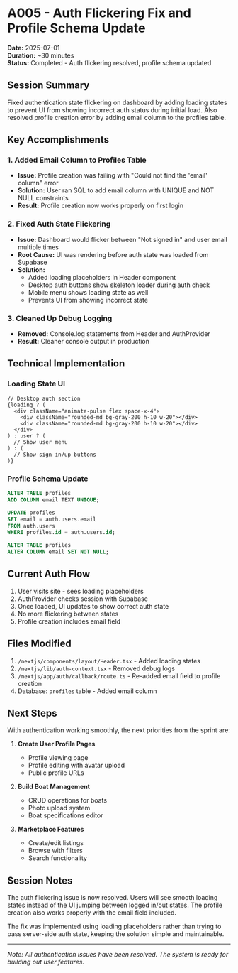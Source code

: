 # A005 - Auth Flickering Fix and Profile Schema Update

**Date:** 2025-07-01  
**Duration:** ~30 minutes  
**Status:** Completed - Auth flickering resolved, profile schema updated

## Session Summary

Fixed authentication state flickering on dashboard by adding loading states to prevent UI from showing incorrect auth status during initial load. Also resolved profile creation error by adding email column to the profiles table.

## Key Accomplishments

### 1. Added Email Column to Profiles Table
- **Issue:** Profile creation was failing with "Could not find the 'email' column" error
- **Solution:** User ran SQL to add email column with UNIQUE and NOT NULL constraints
- **Result:** Profile creation now works properly on first login

### 2. Fixed Auth State Flickering
- **Issue:** Dashboard would flicker between "Not signed in" and user email multiple times
- **Root Cause:** UI was rendering before auth state was loaded from Supabase
- **Solution:** 
  - Added loading placeholders in Header component
  - Desktop auth buttons show skeleton loader during auth check
  - Mobile menu shows loading state as well
  - Prevents UI from showing incorrect state

### 3. Cleaned Up Debug Logging
- **Removed:** Console.log statements from Header and AuthProvider
- **Result:** Cleaner console output in production

## Technical Implementation

### Loading State UI
```tsx
// Desktop auth section
{loading ? (
  <div className="animate-pulse flex space-x-4">
    <div className="rounded-md bg-gray-200 h-10 w-20"></div>
    <div className="rounded-md bg-gray-200 h-10 w-20"></div>
  </div>
) : user ? (
  // Show user menu
) : (
  // Show sign in/up buttons
)}
```

### Profile Schema Update
```sql
ALTER TABLE profiles 
ADD COLUMN email TEXT UNIQUE;

UPDATE profiles 
SET email = auth.users.email 
FROM auth.users 
WHERE profiles.id = auth.users.id;

ALTER TABLE profiles 
ALTER COLUMN email SET NOT NULL;
```

## Current Auth Flow

1. User visits site - sees loading placeholders
2. AuthProvider checks session with Supabase
3. Once loaded, UI updates to show correct auth state
4. No more flickering between states
5. Profile creation includes email field

## Files Modified

1. `/nextjs/components/layout/Header.tsx` - Added loading states
2. `/nextjs/lib/auth-context.tsx` - Removed debug logs
3. `/nextjs/app/auth/callback/route.ts` - Re-added email field to profile creation
4. Database: `profiles` table - Added email column

## Next Steps

With authentication working smoothly, the next priorities from the sprint are:

1. **Create User Profile Pages**
   - Profile viewing page
   - Profile editing with avatar upload
   - Public profile URLs

2. **Build Boat Management**
   - CRUD operations for boats
   - Photo upload system
   - Boat specifications editor

3. **Marketplace Features**
   - Create/edit listings
   - Browse with filters
   - Search functionality

## Session Notes

The auth flickering issue is now resolved. Users will see smooth loading states instead of the UI jumping between logged in/out states. The profile creation also works properly with the email field included. 

The fix was implemented using loading placeholders rather than trying to pass server-side auth state, keeping the solution simple and maintainable.

---
*Note: All authentication issues have been resolved. The system is ready for building out user features.*